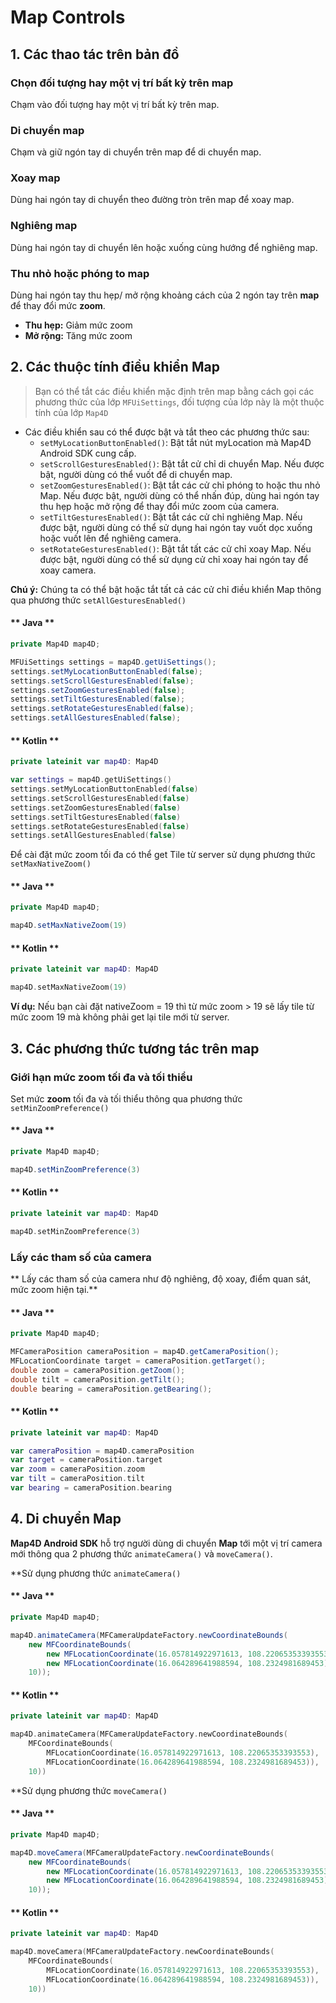 # Map Controls

## 1. Các thao tác trên bản đồ

### Chọn đối tượng hay một vị trí bất kỳ trên map

Chạm vào đối tượng hay một vị trí bất kỳ trên map.

### Di chuyển map

Chạm và giữ ngón tay di chuyển trên map để di chuyển map.

### Xoay map

Dùng hai ngón tay di chuyển theo đường tròn trên map để xoay map.

### Nghiêng map

Dùng hai ngón tay di chuyển lên hoặc xuống cùng hướng để nghiêng map.

### Thu nhỏ hoặc phóng to map

Dùng hai ngón tay thu hẹp/ mở rộng khoảng cách của 2 ngón tay trên **map** để thay đổi mức **zoom**.

- **Thu hẹp:** Giảm mức zoom
- **Mở rộng:** Tăng mức zoom

## 2. Các thuộc tính điều khiển Map

> Bạn có thể tắt các điều khiển mặc định trên map bằng cách gọi các phương thức của lớp `MFUiSettings`, đối tượng của lớp
này là một thuộc tính của lớp `Map4D`

- Các điều khiển sau có thể được bật và tắt theo các phương thức sau:
    - `setMyLocationButtonEnabled()`: Bật tắt nút myLocation mà Map4D Android SDK cung cấp.
    - `setScrollGesturesEnabled()`: Bật tắt cử chỉ di chuyển Map. Nếu được bật, người dùng có thể vuốt để di chuyển map.
    - `setZoomGesturesEnabled()`: Bật tắt các cử chỉ phóng to hoặc thu nhỏ Map. Nếu được bật, người dùng có thể nhấn đúp, dùng hai ngón tay thu hẹp hoặc mở rộng để thay đổi mức zoom của camera.
    - `setTiltGesturesEnabled()`: Bật tắt các cử chỉ nghiêng Map. Nếu được bật, người dùng có thể sử dụng hai ngón tay vuốt dọc xuống hoặc vuốt lên để nghiêng camera.
    - `setRotateGesturesEnabled()`: Bật tắt tất các cử chỉ xoay Map. Nếu được bật, người dùng có thể sử dụng cử chỉ xoay hai ngón tay để xoay camera.

**Chú ý:** Chúng ta có thể bật hoặc tắt tất cả các cử chỉ điều khiển Map thông qua phương thức `setAllGesturesEnabled()`

<!-- tabs:start -->
#### ** Java **

```java
private Map4D map4D;

MFUiSettings settings = map4D.getUiSettings();
settings.setMyLocationButtonEnabled(false);
settings.setScrollGesturesEnabled(false);
settings.setZoomGesturesEnabled(false);
settings.setTiltGesturesEnabled(false);
settings.setRotateGesturesEnabled(false);
settings.setAllGesturesEnabled(false);
```

#### ** Kotlin **

```kotlin
private lateinit var map4D: Map4D

var settings = map4D.getUiSettings()
settings.setMyLocationButtonEnabled(false)
settings.setScrollGesturesEnabled(false)
settings.setZoomGesturesEnabled(false)
settings.setTiltGesturesEnabled(false)
settings.setRotateGesturesEnabled(false)
settings.setAllGesturesEnabled(false)
```
<!-- tabs:end -->

Để cài đặt mức zoom tối đa có thể get Tile từ server sử dụng phương thức `setMaxNativeZoom()`

<!-- tabs:start -->
#### ** Java **

```java
private Map4D map4D;

map4D.setMaxNativeZoom(19)
```

#### ** Kotlin **

```kotlin
private lateinit var map4D: Map4D

map4D.setMaxNativeZoom(19)
```
<!-- tabs:end -->

**Ví dụ:** Nếu bạn cài đặt nativeZoom = 19 thì từ mức zoom > 19 sẽ lấy tile từ mức zoom 19 mà không phải get lại tile mới từ server.

## 3. Các phương thức tương tác trên map

### Giới hạn mức zoom tối đa và tối thiểu

Set mức **zoom** tối đa và tối thiểu thông qua phương thức `setMinZoomPreference()`

<!-- tabs:start -->
#### ** Java **

```java
private Map4D map4D;

map4D.setMinZoomPreference(3)
```

#### ** Kotlin **

```kotlin
private lateinit var map4D: Map4D

map4D.setMinZoomPreference(3)
```
<!-- tabs:end -->

### Lấy các tham số của camera

** Lấy các tham số của camera như độ nghiêng, độ xoay, điểm quan sát, mức zoom hiện tại.**

<!-- tabs:start -->
#### ** Java **

```java
private Map4D map4D;

MFCameraPosition cameraPosition = map4D.getCameraPosition();
MFLocationCoordinate target = cameraPosition.getTarget();
double zoom = cameraPosition.getZoom();
double tilt = cameraPosition.getTilt();
double bearing = cameraPosition.getBearing();
```

#### ** Kotlin **

```kotlin
private lateinit var map4D: Map4D

var cameraPosition = map4D.cameraPosition
var target = cameraPosition.target
var zoom = cameraPosition.zoom
var tilt = cameraPosition.tilt
var bearing = cameraPosition.bearing
```
<!-- tabs:end -->

## 4. Di chuyển Map

**Map4D Android SDK** hỗ trợ người dùng di chuyển **Map** tới một vị trí camera mới thông qua 2 phương thức `animateCamera()`
và `moveCamera()`.

**Sử dụng phương thức `animateCamera()`

<!-- tabs:start -->
#### ** Java **

```java
private Map4D map4D;

map4D.animateCamera(MFCameraUpdateFactory.newCoordinateBounds(
    new MFCoordinateBounds(
        new MFLocationCoordinate(16.057814922971613, 108.22065353393553),
        new MFLocationCoordinate(16.064289641988594, 108.2324981689453)),
    10));
```

#### ** Kotlin **

```kotlin
private lateinit var map4D: Map4D

map4D.animateCamera(MFCameraUpdateFactory.newCoordinateBounds(
    MFCoordinateBounds(
        MFLocationCoordinate(16.057814922971613, 108.22065353393553),
        MFLocationCoordinate(16.064289641988594, 108.2324981689453)),
    10))
```
<!-- tabs:end -->

**Sử dụng phương thức `moveCamera()`

<!-- tabs:start -->
#### ** Java **

```java
private Map4D map4D;

map4D.moveCamera(MFCameraUpdateFactory.newCoordinateBounds(
    new MFCoordinateBounds(
        new MFLocationCoordinate(16.057814922971613, 108.22065353393553),
        new MFLocationCoordinate(16.064289641988594, 108.2324981689453)),
    10));
```

#### ** Kotlin **

```kotlin
private lateinit var map4D: Map4D

map4D.moveCamera(MFCameraUpdateFactory.newCoordinateBounds(
    MFCoordinateBounds(
        MFLocationCoordinate(16.057814922971613, 108.22065353393553),
        MFLocationCoordinate(16.064289641988594, 108.2324981689453)),
    10))
```
<!-- tabs:end -->
